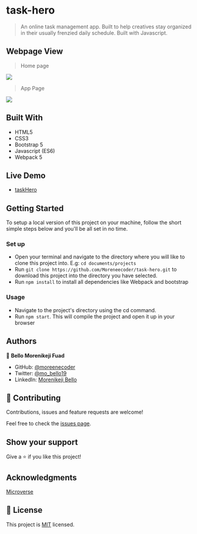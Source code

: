 # task-hero
> An online task management app. Built to help creatives stay organized in their usually frenzied daily schedule. Built with Javascript.

## Webpage View

> Home page
> 
![](https://user-images.githubusercontent.com/38987207/127752371-237d19a8-2593-4cf5-a91d-53af947b1ce1.png)

> App Page
> 
![](https://user-images.githubusercontent.com/38987207/127752410-4f6ec53d-4a41-47aa-925e-07e3099eb7d1.png)

## Built With
* HTML5
* CSS3
* Bootstrap 5
* Javascript (ES6)
* Webpack 5

## Live Demo
* [taskHero](https://moreneecoder.github.io/restaurant-page/)

## Getting Started
To setup a local version of this project on your machine, follow the short simple steps below and you'll be all set in no time.

### Set up
* Open your terminal and navigate to the directory where you will like to clone this project into. E.g: `cd documents/projects`
* Run `git clone https://github.com/Moreneecoder/task-hero.git` to download this project into the directory you have selected.
* Run `npm install` to install all dependencies like Webpack and bootstrap

### Usage
* Navigate to the project's directory using the cd command.
* Run `npm start`. This will compile the project and open it up in your browser

## Authors

👤 **Bello Morenikeji Fuad**

- GitHub: [@moreenecoder](https://github.com/Moreneecoder)
- Twitter: [@mo_bello19](https://twitter.com/mo_bello19)
- LinkedIn: [Morenikeji Bello](https://linkedin.com/morenikeji-bello)

## 🤝 Contributing

Contributions, issues and feature requests are welcome!

Feel free to check the [issues page](issues/).

## Show your support

Give a ⭐️ if you like this project!

## Acknowledgments

[Microverse](https://microverse.org)

## 📝 License

This project is [MIT](./LICENSE) licensed.
